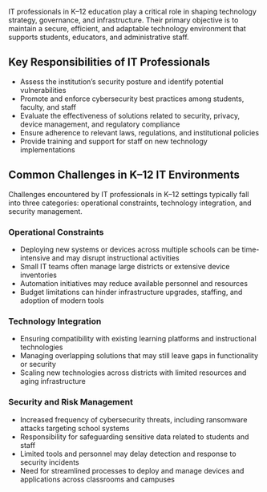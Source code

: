 IT professionals in K–12 education play a critical role in shaping technology strategy, governance, and infrastructure. Their primary objective is to maintain a secure, efficient, and adaptable technology environment that supports students, educators, and administrative staff.

## Key Responsibilities of IT Professionals

- Assess the institution’s security posture and identify potential vulnerabilities  
- Promote and enforce cybersecurity best practices among students, faculty, and staff  
- Evaluate the effectiveness of solutions related to security, privacy, device management, and regulatory compliance  
- Ensure adherence to relevant laws, regulations, and institutional policies  
- Provide training and support for staff on new technology implementations  

## Common Challenges in K–12 IT Environments

Challenges encountered by IT professionals in K–12 settings typically fall into three categories: operational constraints, technology integration, and security management.

### Operational Constraints

- Deploying new systems or devices across multiple schools can be time-intensive and may disrupt instructional activities  
- Small IT teams often manage large districts or extensive device inventories  
- Automation initiatives may reduce available personnel and resources  
- Budget limitations can hinder infrastructure upgrades, staffing, and adoption of modern tools  

### Technology Integration

- Ensuring compatibility with existing learning platforms and instructional technologies  
- Managing overlapping solutions that may still leave gaps in functionality or security  
- Scaling new technologies across districts with limited resources and aging infrastructure  

### Security and Risk Management

- Increased frequency of cybersecurity threats, including ransomware attacks targeting school systems  
- Responsibility for safeguarding sensitive data related to students and staff  
- Limited tools and personnel may delay detection and response to security incidents  
- Need for streamlined processes to deploy and manage devices and applications across classrooms and campuses